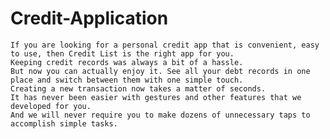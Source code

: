 # Credit-Application 
	If you are looking for a personal credit app that is convenient, easy to use, then Credit List is the right app for you.
	Keeping credit records was always a bit of a hassle.
	But now you can actually enjoy it. See all your debt records in one place and switch between them with one simple touch. 
	Creating a new transaction now takes a matter of seconds. 
	It has never been easier with gestures and other features that we developed for you.
	And we will never require you to make dozens of unnecessary taps to accomplish simple tasks. 

